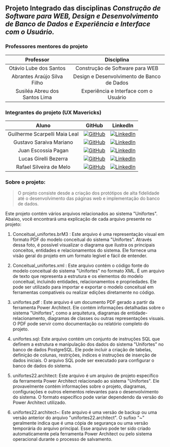 ## Projeto Integrado das disciplinas ***Construção de Software para WEB, Design e Desenvolvimento de Banco de Dados e Experiência e Interface com o Usuário.***

### Professores mentores do projeto

Professor   | Disciplina
:---------: | :------:
Otávio Lube dos Santos | Construção de Software para WEB
Abrantes Araújo Silva Filho | Design e Desenvolvimento de Banco de Dados
Susiléa Abreu dos Santos Lima  | Experiência e Interface com o Usuário

### Integrantes do projeto (UX Mavericks)
Aluno | GitHub | LinkedIn
:-----------------------:| :--------------: | :------------:
Guilherme Scarpelli Maia Leal | [![GitHub](https://img.shields.io/badge/github-black?style=for-the-badge&logo=github)](https://github.com/guisml) | [![LinkedIn](https://img.shields.io/badge/linkedin-blue?style=for-the-badge&logo=linkedin)](https://www.linkedin.com/in/guilherme-scarpelli-06131716a/)
Gustavo Saraiva Mariano | [![GitHub](https://img.shields.io/badge/github-black?style=for-the-badge&logo=github)](https://github.com/saraivagustavo) | [![LinkedIn](https://img.shields.io/badge/linkedin-blue?style=for-the-badge&logo=linkedin)](https://www.linkedin.com/in/gustavo-saraiva-222386235/)
Juan Escossia Pagan | [![GitHub](https://img.shields.io/badge/github-black?style=for-the-badge&logo=github)](https://github.com/juanep23) | [![LinkedIn](https://img.shields.io/badge/linkedin-blue?style=for-the-badge&logo=linkedin)](https://www.linkedin.com/in/juanescossia/)
Lucas Girelli Bezerra | [![GitHub](https://img.shields.io/badge/github-black?style=for-the-badge&logo=github)](https://github.com/lucasgirelli09) | [![LinkedIn](https://img.shields.io/badge/linkedin-blue?style=for-the-badge&logo=linkedin)]()
Rafael Silveira de Melo | [![GitHub](https://img.shields.io/badge/github-black?style=for-the-badge&logo=github)](https://github.com/porousbunion8) | [![LinkedIn](https://img.shields.io/badge/linkedin-blue?style=for-the-badge&logo=linkedin)](https://www.linkedin.com/in/rafael-silveira-de-melo-3b507226a/)

### Sobre o projeto:
> O projeto consiste desde a criação dos protótipos de alta fidelidade até o desenvolvimento das páginas web e implementação do banco de dados.



Este projeto contém vários arquivos relacionados ao sistema "Unifortes". Abaixo, você encontrará uma explicação de cada arquivo presente no projeto:

1. Conceitual_unifortes.brM3 :
   Este arquivo é uma representação visual em formato PDF do modelo conceitual do sistema "Unifortes". Através dessa foto, é possível visualizar o diagrama que ilustra os principais conceitos, entidades e relacionamentos do sistema. Ele fornece uma visão geral do projeto em um formato legível e fácil de entender.

2. Conceitual_unifortes.xml :
   Este arquivo contém o código fonte do modelo conceitual do sistema "Unifortes" no formato XML. É um arquivo de texto que representa a estrutura e os elementos do modelo conceitual, incluindo entidades, relacionamentos e propriedades. Ele pode ser utilizado para importar e exportar o modelo conceitual em ferramentas compatíveis ou realizar edições diretamente no código.

3. unifortes.pdf :
   Este arquivo é um documento PDF gerado a partir da ferramenta Power Architect. Ele contém informações detalhadas sobre o sistema "Unifortes", como a arquitetura, diagramas de entidade-relacionamento, diagramas de classes ou outras representações visuais. O PDF pode servir como documentação ou relatório completo do projeto.

4. unifortes.sql:
   Este arquivo contém um conjunto de instruções SQL que definem a estrutura e manipulação dos dados do sistema "Unifortes" no banco de dados PostgreSQL. Ele pode incluir a criação de tabelas, definição de colunas, restrições, índices e instruções de inserção de dados iniciais. O arquivo SQL pode ser executado para configurar o banco de dados do sistema.

5. unifortes22.architect:
   Este arquivo é um arquivo de projeto específico da ferramenta Power Architect relacionado ao sistema "Unifortes". Ele provavelmente contém informações sobre o projeto, diagramas, configurações e outros elementos relevantes para o desenvolvimento do sistema. O formato específico pode variar dependendo da versão do Power Architect utilizado.

6. unifortes22.architect~:
   Este arquivo é uma versão de backup ou uma versão anterior do arquivo "unifortes22.architect". O sufixo "~" geralmente indica que é uma cópia de segurança ou uma versão temporária do arquivo principal. Esse arquivo pode ter sido criado automaticamente pela ferramenta Power Architect ou pelo sistema operacional durante o processo de salvamento.

